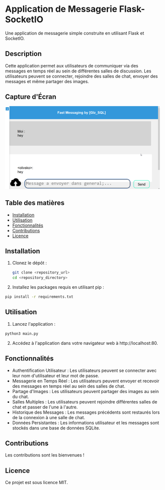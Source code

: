# Application de Messagerie Flask-SocketIO

Une application de messagerie simple construite en utilisant Flask et SocketIO.

## Description

Cette application permet aux utilisateurs de communiquer via des messages en temps réel au sein de différentes salles de discussion. Les utilisateurs peuvent se connecter, rejoindre des salles de chat, envoyer des messages et même partager des images.

## Capture d'Écran

![Interface de l'Application](fast-messaging.png)

## Table des matières

- [Installation](#installation)
- [Utilisation](#utilisation)
- [Fonctionnalités](#fonctionnalités)
- [Contributions](#contributions)
- [Licence](#licence)

## Installation

1. Clonez le dépôt :

   ```bash
   git clone <repository_url>
   cd <repository_directory>


2. Installez les packages requis en utilisant pip :

```bash
pip install -r requirements.txt
```

## Utilisation

1. Lancez l'application :
```bash
python3 main.py
```

2. Accédez à l'application dans votre navigateur web à http://localhost:80.

## Fonctionnalités
- Authentification Utilisateur : Les utilisateurs peuvent se connecter avec leur nom d'utilisateur et leur mot de passe.
- Messagerie en Temps Réel : Les utilisateurs peuvent envoyer et recevoir des messages en temps réel au sein des salles de chat.
- Partage d'Images : Les utilisateurs peuvent partager des images au sein du chat.
- Salles Multiples : Les utilisateurs peuvent rejoindre différentes salles de chat et passer de l'une à l'autre.
- Historique des Messages : Les messages précédents sont restaurés lors de la connexion à une salle de chat.
- Données Persistantes : Les informations utilisateur et les messages sont stockés dans une base de données SQLite.

## Contributions

Les contributions sont les bienvenues ! 

## Licence

Ce projet est sous licence MIT.
